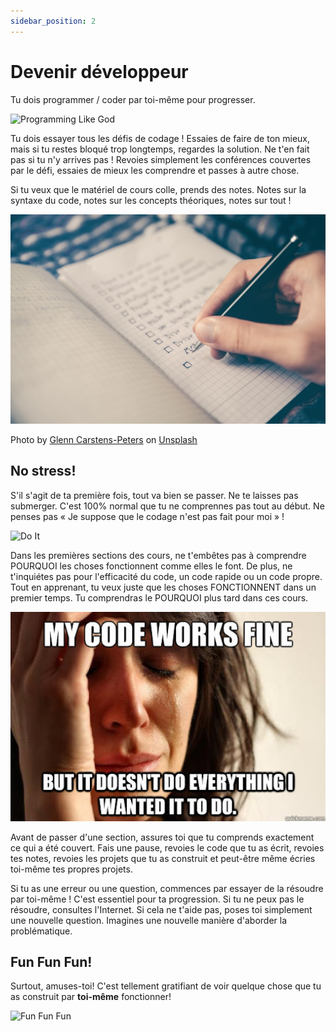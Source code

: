```yaml
---
sidebar_position: 2
---
```


# Devenir développeur

Tu dois programmer / coder par toi-même pour progresser.

![Programming Like God](https://media.giphy.com/media/QX6ruFElzFdeIfblrg/giphy.gif)

Tu dois essayer tous les défis de codage ! 
Essaies de faire de ton mieux, mais si tu restes bloqué trop longtemps, regardes la solution. Ne t'en fait pas si tu n'y arrives pas ! Revoies simplement les conférences couvertes par le défi, essaies de mieux les comprendre et passes à autre chose.

Si tu veux que le matériel de cours colle, prends des notes. Notes sur la syntaxe du code, notes sur les concepts théoriques, notes sur tout !

![Take Note](/img/tutorial/glenn-carstens-peters-RLw-UC03Gwc-unsplash.jpg)

Photo by <a href="https://unsplash.com/@glenncarstenspeters?utm_source=unsplash&utm_medium=referral&utm_content=creditCopyText">Glenn Carstens-Peters</a> on <a href="https://unsplash.com/s/photos/take-note?utm_source=unsplash&utm_medium=referral&utm_content=creditCopyText">Unsplash</a>
  
## No stress!
S'il s'agit de ta première fois, tout va bien se passer. 
Ne te laisses pas submerger. C'est 100% normal que tu ne comprennes pas tout au début. Ne penses pas « Je suppose que le codage n'est pas fait pour moi » !

![Do It](https://media.giphy.com/media/iZKF7CKpEEva2OZE6a/giphy.gif)

Dans les premières sections des cours, ne t'embêtes pas à comprendre POURQUOI les choses fonctionnent comme elles le font. De plus, ne t'inquiétes pas pour l'efficacité du code, un code rapide ou un code propre. Tout en apprenant, tu veux juste que les choses FONCTIONNENT dans un premier temps. Tu comprendras le POURQUOI plus tard dans ces cours.

![My code Works](/img/code-works.jpeg)

Avant de passer d'une section, assures toi que tu comprends exactement ce qui a été couvert. Fais une pause, revoies le code que tu as écrit, revoies tes notes, revoies les projets que tu as construit et peut-être même écries toi-même tes propres projets.

Si tu as une erreur ou une question, commences par essayer de la résoudre par toi-même ! C'est essentiel pour ta progression. Si tu ne peux pas le résoudre, consultes l'Internet. Si cela ne t'aide pas, poses toi simplement une nouvelle question. Imagines une nouvelle manière d'aborder la problématique.

## Fun Fun Fun!

Surtout, amuses-toi! C'est tellement gratifiant de voir quelque chose que tu as construit par **toi-même** fonctionner!

![Fun Fun Fun](https://media.giphy.com/media/StaCvBZCh6uSjGWqVg/giphy.gif)